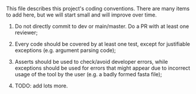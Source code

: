 This file describes this project's coding conventions. There are many items to add here, but we will start
small and will improve over time.

1. Do not directly commit to dev or main/master. Do a PR with at least one reviewer;

2. Every code should be covered by at least one test, except for justifiable exceptions (e.g. argument parsing code);

3. Asserts should be used to check/avoid developer errors, while exceptions should be used for errors that might
appear due to incorrect usage of the tool by the user (e.g. a badly formed fasta file);

4. TODO: add lots more.

